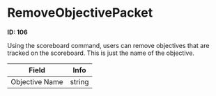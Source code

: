# RemoveObjectivePacket

__ID: 106__

Using the scoreboard command, users can remove objectives that are tracked on the scoreboard. This is just the name of the objective.

<table><thead><tr><th>Field</th><th>Info</th></tr></thead><tbody>
<tr><td>Objective Name</td><td>string</td></tr>
</tbody></table>